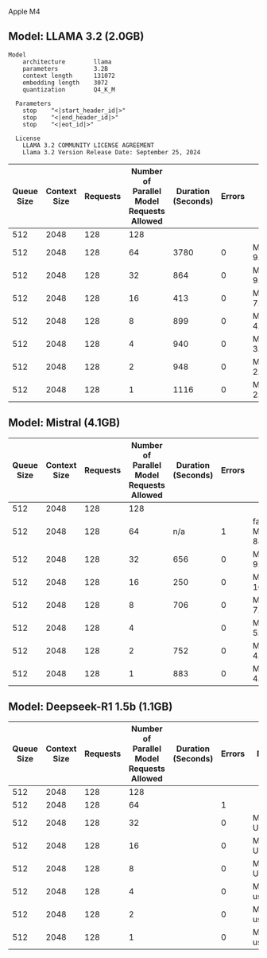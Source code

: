 Apple M4

## Model: LLAMA 3.2 (2.0GB)

```
Model
    architecture        llama     
    parameters          3.2B      
    context length      131072    
    embedding length    3072      
    quantization        Q4_K_M    

  Parameters
    stop    "<|start_header_id|>"    
    stop    "<|end_header_id|>"      
    stop    "<|eot_id|>"             

  License
    LLAMA 3.2 COMMUNITY LICENSE AGREEMENT                 
    Llama 3.2 Version Release Date: September 25, 2024 
```

| Queue Size | Context Size | Requests | Number of Parallel Model Requests Allowed | Duration (Seconds) | Errors | Notes |
|----|----|----|----|----|----|----|
| 512 | 2048 | 128 | 128 |  |  |  |
| 512 | 2048 | 128 | 64 | 3780 | 0 | Memory Usage: 9.895Gi/16.000Gi |
| 512 | 2048 | 128 | 32 | 864 | 0 | Memory Usage: 9.386Gi/16.000Gi |
| 512 | 2048 | 128 | 16 | 413 | 0 | Memory Usage: 7.274Gi/16.000Gi |
| 512 | 2048 | 128 | 8 | 899 | 0 | Memory Usage: 4.743Gi/16.000Gi |
| 512 | 2048 | 128 | 4 | 940 | 0 | Memory usage: 3.477Gi/16.000Gi |
| 512 | 2048 | 128 | 2 | 948 | 0 | Memory usage: 2.876Gi/16.000Gi |
| 512 | 2048 | 128 | 1 | 1116 | 0 | Memory usage: 2.657Gi/16.000Gi |


## Model: Mistral (4.1GB)

| Queue Size | Context Size | Requests | Number of Parallel Model Requests Allowed | Duration (Seconds) | Errors | Notes |
|----|----|----|----|----|----|----|
| 512 | 2048 | 128 | 128 |  |  |  |
| 512 | 2048 | 128 | 64 | n/a | 1 | failed to allocate Metal buffer of size 8891928576 |
| 512 | 2048 | 128 | 32 | 656 | 0 | Memory Usage: 9.894Gi/16.000Gi |
| 512 | 2048 | 128 | 16 | 250 | 0 | Memory Usage: 10.127Gi/16.000Gi |
| 512 | 2048 | 128 | 8 | 706 | 0 | Memory Usage: 7.096Gi/16.000Gi |
| 512 | 2048 | 128 | 4 |  | 0 | Memory usage: 5.580Gi/16.000Gi |
| 512 | 2048 | 128 | 2 | 752 | 0 | Memory usage: 4.822Gi/16.000Gi |
| 512 | 2048 | 128 | 1 | 883 | 0 | Memory usage: 4.453Gi/16.000Gi|


## Model: Deepseek-R1 1.5b (1.1GB)

| Queue Size | Context Size | Requests | Number of Parallel Model Requests Allowed | Duration (Seconds) | Errors | Notes |
|----|----|----|----|----|----|----|
| 512 | 2048 | 128 | 128 |  |  |  |
| 512 | 2048 | 128 | 64 |  | 1 |  |
| 512 | 2048 | 128 | 32 |  | 0 | Memory Usage:  |
| 512 | 2048 | 128 | 16 |  | 0 | Memory Usage:  |
| 512 | 2048 | 128 | 8 |  | 0 | Memory Usage:  |
| 512 | 2048 | 128 | 4 |  | 0 | Memory usage:  |
| 512 | 2048 | 128 | 2 |  | 0 | Memory usage:  |
| 512 | 2048 | 128 | 1 |  | 0 | Memory usage: |

